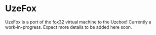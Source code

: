 # UzeFox

UzeFox is a port of the [fox32](https://github.com/fox32-arch/fox32) virtual machine to the Uzebox! Currently a work-in-progress. Expect more details to be added here soon.
